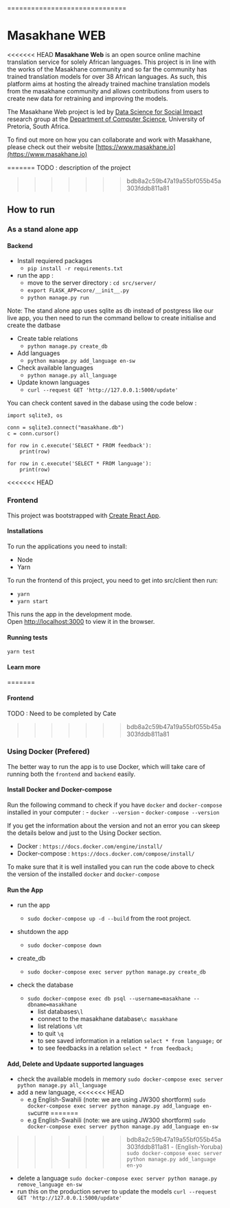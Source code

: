 ==============================

# Masakhane WEB

<<<<<<< HEAD
**Masakhane Web** is an open source online machine translation service for solely African languages. This project is in line with the works of the Masakhane community and so far the community has trained translation models for over 38 African languages. As such, this platform aims at hosting the already trained machine translation models from the masakhane community and allows contributions from users to create new data for retraining and improving the models. 

The Masakhane Web project is led by [Data Science for Social Impact](https://dsfsi.github.io/) research group at the [Department of Computer Science](https://cs.up.ac.za/), University of Pretoria, South Africa. 

To find out more on how you can collaborate and work with Masakhane, please check out their website [https://www.masakhane.io](https://www.masakhane.io)

=======
TODO : description of the project 
>>>>>>> bdb8a2c59b47a19a55bf055b45a303fddb811a81


## How to run

### As a stand alone app 

#### Backend 
- Install requiered packages 
    -  `pip install -r requirements.txt`
- run the app :
    - move to the server directory : `cd src/server/`
    - `export FLASK_APP=core/__init__.py`
    - `python manage.py run`

Note: The stand alone app uses sqlite as db instead of postgress like our live app, you then need to run the command bellow to create initialise and create the datbase 

- Create table relations
    - `python manage.py create_db`
- Add languages 
    - `python manage.py add_language en-sw`
- Check available languages
    - `python manage.py all_language`
- Update known languages 
    - `curl --request GET 'http://127.0.0.1:5000/update'`

You can check content saved in the dabase using the code below :

```
import sqlite3, os

conn = sqlite3.connect("masakhane.db")
c = conn.cursor()

for row in c.execute('SELECT * FROM feedback'):
    print(row)

for row in c.execute('SELECT * FROM language'):
    print(row)
```


<<<<<<< HEAD
### Frontend 

This project was bootstrapped with [Create React App](https://github.com/facebook/create-react-app).

#### Installations

To run the applications you need to install:
- Node
- Yarn


To run the frontend of this project, you need to get into src/client then run:

- `yarn`
- `yarn start`


This runs the app in the development mode.\
Open [http://localhost:3000](http://localhost:3000) to view it in the browser.

#### Running tests

`yarn test`

#### Learn more
=======
#### Frontend 
TODO : Need to be completed by Cate 
>>>>>>> bdb8a2c59b47a19a55bf055b45a303fddb811a81




### Using Docker (Prefered)

The better way to run the app is to use Docker, which will take care of running both the `frontend` and `backend` easily.

#### Install Docker and Docker-compose 

Run the following command to check if you have `docker` and `docker-compose` installed in your computer :
    - `docker --version`
    - `docker-compose --version`

If you get the information about the version and not an error you can skeep the details below and just to the Using Docker section. 

- Docker : `https://docs.docker.com/engine/install/`
- Docker-compose : `https://docs.docker.com/compose/install/`

To make sure that it is well installed you can run the code above to check the version of the installed `docker` and `docker-compose`

#### Run the App

- run the app 
    * `sudo docker-compose up -d --build` from the root project. 
- shutdown the app
    * `sudo docker-compose down` 

- create_db
    * `sudo docker-compose exec server python manage.py create_db`

- check the database
    * `sudo docker-compose exec db psql --username=masakhane --dbname=masakhane`
        * list databases`\l`
        * connect to the masakhane database`\c masakhane`
        * list relations `\dt`
        * to quit `\q`
        * to see saved information in a relation `select * from language;`
        or 
        * to see feedbacks in a relation `select * from feedback;`

#### Add, Delete and Updaate supported languages  

- check the available models in memory `sudo docker-compose exec server python manage.py all_language`
- add a new language, 
<<<<<<< HEAD
    - e.g English-Swahili (note: we are using JW300 shortform) `sudo docker-compose exec server python manage.py add_language en-sw`curre
=======
    - e.g English-Swahili (note: we are using JW300 shortform) `sudo docker-compose exec server python manage.py add_language en-sw`
>>>>>>> bdb8a2c59b47a19a55bf055b45a303fddb811a81
    - (English-Yoruba) `sudo docker-compose exec server python manage.py add_language en-yo`
- delete a language `sudo docker-compose exec server python manage.py remove_language en-sw`
- run this on the production server to update the models `curl --request GET 'http://127.0.0.1:5000/update'`


<!-- ### Mount GCB

gcloud auth application-default login
gcloud auth login

mkdir bucket/
gcsfuse maskhane-web-test bucket/
GOOGLE_APPLICATION_CREDENTIALS=./json.json gcsfuse maskhane-web-test bucket/

fusermount -u  bucket/ -->